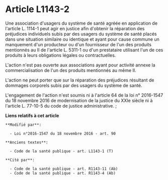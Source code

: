 # Article L1143-2

Une association d'usagers du système de santé agréée en application de l'article L. 1114-1 peut agir en justice afin
d'obtenir la réparation des préjudices individuels subis par des usagers du système de santé placés dans une situation
similaire ou identique et ayant pour cause commune un manquement d'un producteur ou d'un fournisseur de l'un des produits
mentionnés au II de l'article L. 5311-1 ou d'un prestataire utilisant l'un de ces produits à leurs obligations légales ou
contractuelles.

L'action n'est pas ouverte aux associations ayant pour activité annexe la commercialisation de l'un des produits mentionnés
au même II.

L'action ne peut porter que sur la réparation des préjudices résultant de dommages corporels subis par des usagers du système
de santé.

L'engagement de l'action n'est soumis ni à l'article 64 de la loi n° 2016-1547 du 18 novembre 2016 de modernisation de la
justice du XXIe siècle ni à l'article L. 77-10-5 du code de justice administrative.  ;

**Liens relatifs à cet article**

	**Modifié par**:

	  - Loi n°2016-1547 du 18 novembre 2016 - art. 90

	**Anciens textes**:

	  - Code de la santé publique - art. L1143-1 (T)

	**Cité par**:

	  - Code de la santé publique - art. R1143-11 (Ab)
	  - Code de la santé publique - art. R1143-4 (Ab)
